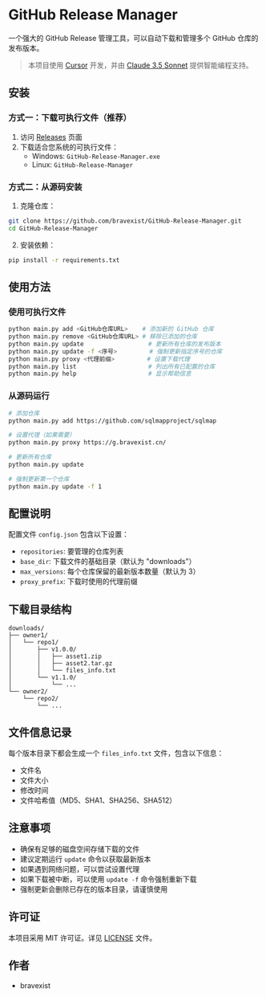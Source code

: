 # GitHub Release Manager

一个强大的 GitHub Release 管理工具，可以自动下载和管理多个 GitHub 仓库的发布版本。

> 本项目使用 [Cursor](https://cursor.sh) 开发，并由 [Claude 3.5 Sonnet](https://www.anthropic.com/index/claude-3-sonnet-20240229) 提供智能编程支持。

## 安装

### 方式一：下载可执行文件（推荐）

1. 访问 [Releases](https://github.com/bravexist/GitHub-Release-Manager/releases) 页面
2. 下载适合您系统的可执行文件：
   - Windows: `GitHub-Release-Manager.exe`
   - Linux: `GitHub-Release-Manager`

### 方式二：从源码安装

1. 克隆仓库：
```bash
git clone https://github.com/bravexist/GitHub-Release-Manager.git
cd GitHub-Release-Manager
```

2. 安装依赖：
```bash
pip install -r requirements.txt
```

## 使用方法

### 使用可执行文件

```bash
python main.py add <GitHub仓库URL>    # 添加新的 GitHub 仓库
python main.py remove <GitHub仓库URL> # 移除已添加的仓库
python main.py update                  # 更新所有仓库的发布版本
python main.py update -f <序号>         # 强制更新指定序号的仓库
python main.py proxy <代理前缀>         # 设置下载代理
python main.py list                    # 列出所有已配置的仓库
python main.py help                    # 显示帮助信息
```

### 从源码运行

```bash
# 添加仓库
python main.py add https://github.com/sqlmapproject/sqlmap

# 设置代理（如果需要）
python main.py proxy https://g.bravexist.cn/

# 更新所有仓库
python main.py update

# 强制更新第一个仓库
python main.py update -f 1
```

## 配置说明

配置文件 `config.json` 包含以下设置：

- `repositories`: 要管理的仓库列表
- `base_dir`: 下载文件的基础目录（默认为 "downloads"）
- `max_versions`: 每个仓库保留的最新版本数量（默认为 3）
- `proxy_prefix`: 下载时使用的代理前缀

## 下载目录结构

```
downloads/
├── owner1/
│   └── repo1/
│       ├── v1.0.0/
│       │   ├── asset1.zip
│       │   ├── asset2.tar.gz
│       │   └── files_info.txt
│       └── v1.1.0/
│           └── ...
└── owner2/
    └── repo2/
        └── ...
```

## 文件信息记录

每个版本目录下都会生成一个 `files_info.txt` 文件，包含以下信息：
- 文件名
- 文件大小
- 修改时间
- 文件哈希值（MD5、SHA1、SHA256、SHA512）

## 注意事项

- 确保有足够的磁盘空间存储下载的文件
- 建议定期运行 `update` 命令以获取最新版本
- 如果遇到网络问题，可以尝试设置代理
- 如果下载被中断，可以使用 `update -f` 命令强制重新下载
- 强制更新会删除已存在的版本目录，请谨慎使用

## 许可证

本项目采用 MIT 许可证。详见 [LICENSE](LICENSE) 文件。

## 作者

- bravexist
